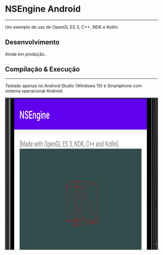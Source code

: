 # NSEngine Android
---
Um exemplo de uso de OpenGL ES 3, C++, NDK e Kotlin.

## Desenvolvimento
Ainda em produção..

## Compilação & Execução
---
Testado apenas no Android Studio (Windows 10) e Smartphone com sistema operacional Android.

<img src="screenshots/main_cube.png" alt="Deploy" width="800" height="500" />
